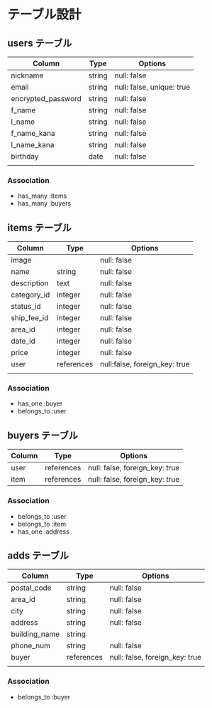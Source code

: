 # テーブル設計

## users テーブル

| Column             | Type   | Options                   |
| ------------------ | ------ | ------------------------- |
| nickname           | string | null: false               |
| email              | string | null: false, unique: true |
| encrypted_password | string | null: false               |
| f_name             | string | null: false               |
| l_name             | string | null: false               |
| f_name_kana        | string | null: false               |
| l_name_kana        | string | null: false               |
| birthday           | date   | null: false               |
|                    |        |                           |



### Association

- has_many :items
- has_many :buyers

## items テーブル

| Column      | Type       | Options                       |
| ----------- | ---------- | ----------------------------- |
| image       |            | null: false                   |
| name        | string     | null: false                   |
| description | text       | null: false                   |
| category_id | integer    | null: false                   |
| status_id   | integer    | null: false                   |
| ship_fee_id | integer    | null: false                   |
| area_id     | integer    | null: false                   |
| date_id     | integer    | null: false                   |
| price       | integer    | null: false                   |
| user        | references | null:false, foreign_key: true |
|             |            |                               |

### Association

- has_one :buyer
- belongs_to :user

## buyers テーブル

| Column  | Type       | Options                        |
| ------- | ---------- | ------------------------------ |
| user    | references | null: false, foreign_key: true |
| item    | references | null: false, foreign_key: true |


### Association

- belongs_to :user
- belongs_to :item
- has_one :address

## adds テーブル

| Column        | Type       | Options                        |
| ------------- | ---------- | ------------------------------ |
| postal_code   | string     | null: false                    |
| area_id       | string     | null: false                    |
| city          | string     | null: false                    |
| address       | string     | null: false                    |
| building_name | string     |                                |
| phone_num     | string     | null: false                    |
| buyer         | references | null: false, foreign_key: true |
|               |            |                                |

### Association

- belongs_to :buyer